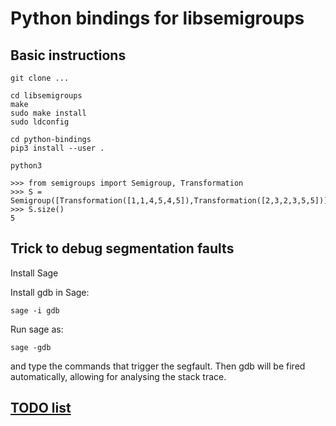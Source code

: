 # Python bindings for libsemigroups

## Basic instructions

    git clone ...

    cd libsemigroups
    make
    sudo make install
    sudo ldconfig

    cd python-bindings
    pip3 install --user .

    python3

    >>> from semigroups import Semigroup, Transformation
    >>> S = Semigroup([Transformation([1,1,4,5,4,5]),Transformation([2,3,2,3,5,5])])
    >>> S.size()
    5

## Trick to debug segmentation faults

Install Sage

Install gdb in Sage:

    sage -i gdb

Run sage as:

    sage -gdb

and type the commands that trigger the segfault. Then gdb will be
fired automatically, allowing for analysing the stack trace.

## [TODO list](TODO)
